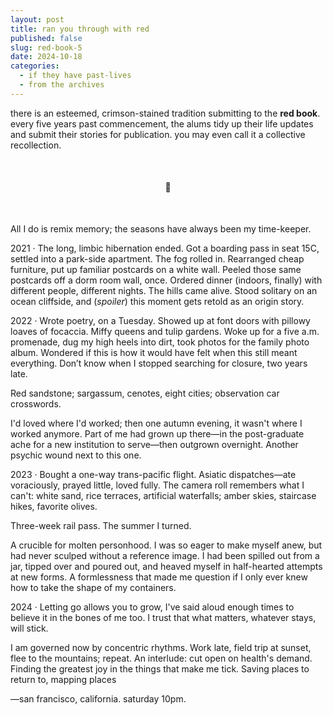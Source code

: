 ```yaml
---
layout: post
title: ran you through with red
published: false
slug: red-book-5
date: 2024-10-18
categories:
  - if they have past-lives
  - from the archives
---
```


there is an esteemed, crimson-stained tradition submitting to the **red book**. every five years past commencement, the alums tidy up their life updates and submit their stories for publication. you may even call it a collective recollection.

<br />

<h4 style="text-align:center">📕</h4>
<br />

All I do is remix memory; the seasons have always been my time-keeper. 



2021 · The long, limbic hibernation ended. Got a boarding pass in seat 15C, settled into a park-side apartment. The fog rolled in. Rearranged cheap furniture, put up familiar postcards on a white wall. Peeled those same postcards off a dorm room wall, once. Ordered dinner (indoors, finally) with different people, different nights. The hills came alive. Stood solitary on an ocean cliffside, and (*spoiler*) this moment gets retold as an origin story. 



2022 · Wrote poetry, on a Tuesday. Showed up at font doors with pillowy loaves of focaccia. Miffy queens and tulip gardens. Woke up for a five a.m. promenade, dug my high heels into dirt, took photos for the family photo album. Wondered if this is how it would have felt when this still meant everything. Don’t know when I stopped searching for closure, two years late. 

Red sandstone; sargassum, cenotes, eight cities; observation car crosswords.

I'd loved where I'd worked; then one autumn evening, it wasn't where I worked anymore. Part of me had grown up there—in the post-graduate ache for a new institution to serve—then outgrown overnight. Another psychic wound next to this one. 



2023 · Bought a one-way trans-pacific flight. Asiatic dispatches—ate voraciously, prayed little, loved fully. The camera roll remembers what I can't: white sand, rice terraces, artificial waterfalls; amber skies, staircase hikes, favorite olives. 

Three-week rail pass. The summer I turned.

A crucible for molten personhood. I was so eager to make myself anew, but had never sculped without a reference image. I had been spilled out from a jar, tipped over and poured out, and heaved myself in half-hearted attempts at new forms. A formlessness that made me question if I only ever knew how to take the shape of my containers.



2024 · Letting go allows you to grow, I've said aloud enough times to believe it in the bones of me too. I trust that what matters, whatever stays, will stick.

I am governed now by concentric rhythms. Work late, field trip at sunset, flee to the mountains; repeat. An interlude: cut open on health's demand. Finding the greatest joy in the things that make me tick. Saving places to return to, mapping places 





—san francisco, california. saturday 10pm.

